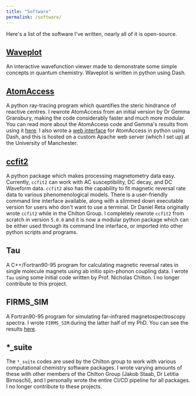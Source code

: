 ```yaml
---
title: "Software"
permalink: /software/
---
```


Here's a list of the software I've written, nearly all of it is open-source.

[Waveplot](https://www.waveplot.com/)
--------

An interactive wavefunction viewer made to demonstrate some simple concepts in quantum chemistry. Waveplot is written in python using Dash.

[AtomAccess](https://pypi.org/project/atom-access)
-----------------

A python ray-tracing program which quantifies the steric hindrance of reactive centres. I rewrote AtomAccess from an initial version by Dr Gemma Gransbury,
making the code considerably faster and much more modular. You can read more about the AtomAccess code and Gemma's results from using it [here](https://pubs.acs.org/doi/10.1021/jacs.3c08841). I also wrote a [web interface](https://magnetism-tools.manchester.ac.uk/apps/atom_access_app) for AtomAccess in python using Dash, and this is hosted on a custom Apache web server (which I set up) at the University of Manchester.

[ccfit2](https://pypi.org/project/ccfit2/)
-------

A python package which makes processing magnetometry data easy. Currently, `ccfit2` can work with AC susceptibility, DC decay, and DC Waveform data.
`ccfit2` also has the capability to fit magnetic reversal rate data to various phenomenological models. There is a user-friendly command line interface available,
along with a slimmed down executable version for users who don't want to use a terminal. Dr Daniel Reta originally wrote `ccfit2` while in the Chilton Group. I completely rewrote `ccfit2` from scratch in version `5.0.0` and it is now a modular python package which can be either used through its command line interface, or imported into other python scripts and programs.

Tau
---

A C++/Fortran90-95 program for calculating magnetic reversal rates in single molecule magnets using ab initio spin-phonon coupling data. I wrote `Tau` using some initial code
written by Prof. Nicholas Chilton. I no longer contribute to this project.

FIRMS_SIM
---------

A Fortran90-95 program for simulating far-infrared magnetospectroscopy spectra. I wrote `FIRMS_SIM` during the latter half of my PhD. You can see the results [here](https://www.nature.com/articles/s41467-022-28352-2).


*_suite
---------

The `*_suite` codes are used by the Chilton group to work with various computational chemistry software packages. I wrote varying amounts of these with other members of the Chilton Group
(Jakob Staab, Dr Letitia Birnoschi), and I personally wrote the entire CI/CD pipeline for all packages. I no longer contribute to these projects.